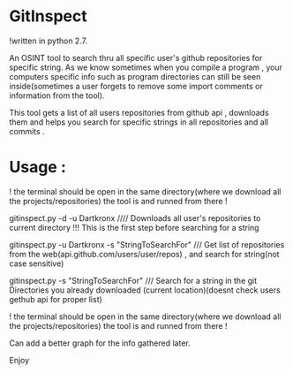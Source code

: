 # GitInspect

!written in python 2.7.

An OSINT tool to search thru all specific user's github repositories for specific string.
As we know sometimes when you compile a program , your computers specific info such as program directories can still be seen inside(sometimes a user forgets to remove some import comments or information from the tool).

This tool gets a list of all users repositories from github api , downloads them and helps you search for specific strings in all repositories and all commits .

# Usage :

! the terminal should be open in the same directory(where we download all the projects/repositories) the tool is and runned from there !

 gitinspect.py -d -u Dartkronx //// Downloads all user's repositories to current directory !!! This is the first step before searching for a string

 gitinspect.py -u Dartkronx -s "StringToSearchFor" /// Get list of repositories from the web(api.github.com/users/user/repos) , and search for string(not case sensitive)

 gitinspect.py -s "StringToSearchFor" /// Search for a string in the git Directories you already downloaded (current location)(doesnt check users gethub api for proper list)

! the terminal should be open in the same directory(where we download all the projects/repositories) the tool is and runned from there !

Can add a better graph for the info gathered later.

Enjoy
